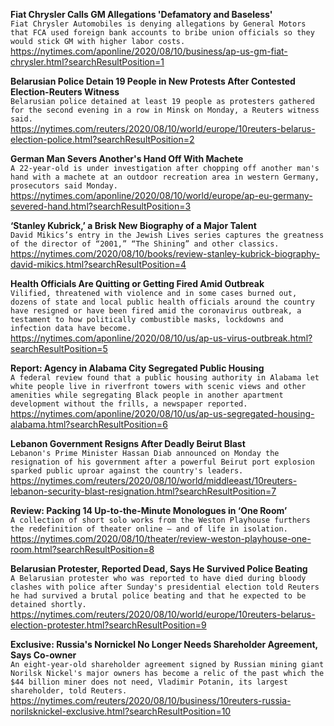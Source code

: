 **Fiat Chrysler Calls GM Allegations 'Defamatory and Baseless'**\
`Fiat Chrysler Automobiles is denying allegations by General Motors that FCA used foreign bank accounts to bribe union officials so they would stick GM with higher labor costs.`\
https://nytimes.com/aponline/2020/08/10/business/ap-us-gm-fiat-chrysler.html?searchResultPosition=1

**Belarusian Police Detain 19 People in New Protests After Contested Election-Reuters Witness**\
`Belarusian police detained at least 19 people as protesters gathered for the second evening in a row in Minsk on Monday, a Reuters witness said. `\
https://nytimes.com/reuters/2020/08/10/world/europe/10reuters-belarus-election-police.html?searchResultPosition=2

**German Man Severs Another's Hand Off With Machete**\
`A 22-year-old is under investigation after chopping off another man's hand with a machete at an outdoor recreation area in western Germany, prosecutors said Monday.`\
https://nytimes.com/aponline/2020/08/10/world/europe/ap-eu-germany-severed-hand.html?searchResultPosition=3

**‘Stanley Kubrick,’ a Brisk New Biography of a Major Talent**\
`David Mikics’s entry in the Jewish Lives series captures the greatness of the director of “2001,” “The Shining” and other classics.`\
https://nytimes.com/2020/08/10/books/review-stanley-kubrick-biography-david-mikics.html?searchResultPosition=4

**Health Officials Are Quitting or Getting Fired Amid Outbreak**\
`Vilified, threatened with violence and in some cases burned out, dozens of state and local public health officials around the country have resigned or have been fired amid the coronavirus outbreak, a testament to how politically combustible masks, lockdowns and infection data have become.`\
https://nytimes.com/aponline/2020/08/10/us/ap-us-virus-outbreak.html?searchResultPosition=5

**Report: Agency in Alabama City Segregated Public Housing**\
`A federal review found that a public housing authority in Alabama let white people live in riverfront towers with scenic views and other amenities while segregating Black people in another apartment development without the frills, a newspaper reported. `\
https://nytimes.com/aponline/2020/08/10/us/ap-us-segregated-housing-alabama.html?searchResultPosition=6

**Lebanon Government Resigns After Deadly Beirut Blast**\
`Lebanon's Prime Minister Hassan Diab announced on Monday the resignation of his government after a powerful Beirut port explosion sparked public uproar against the country's leaders.`\
https://nytimes.com/reuters/2020/08/10/world/middleeast/10reuters-lebanon-security-blast-resignation.html?searchResultPosition=7

**Review: Packing 14 Up-to-the-Minute Monologues in ‘One Room’**\
`A collection of short solo works from the Weston Playhouse furthers the redefinition of theater online — and of life in isolation.`\
https://nytimes.com/2020/08/10/theater/review-weston-playhouse-one-room.html?searchResultPosition=8

**Belarusian Protester, Reported Dead, Says He Survived Police Beating**\
`A Belarusian protester who was reported to have died during bloody clashes with police after Sunday's presidential election told Reuters he had survived a brutal police beating and that he expected to be detained shortly.  `\
https://nytimes.com/reuters/2020/08/10/world/europe/10reuters-belarus-election-protester.html?searchResultPosition=9

**Exclusive: Russia's Nornickel No Longer Needs Shareholder Agreement, Says Co-owner**\
`An eight-year-old shareholder agreement signed by Russian mining giant Norilsk Nickel's major owners has become a relic of the past which the $44 billion miner does not need, Vladimir Potanin, its largest shareholder, told Reuters.`\
https://nytimes.com/reuters/2020/08/10/business/10reuters-russia-norilsknickel-exclusive.html?searchResultPosition=10

